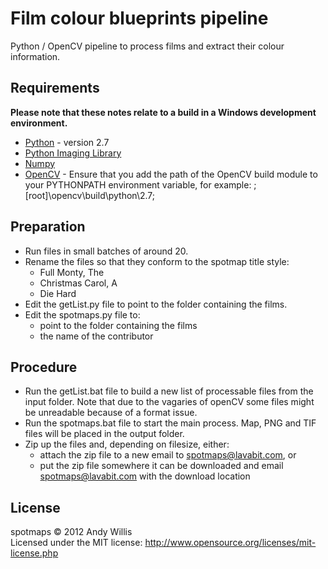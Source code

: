 # Film colour blueprints pipeline

Python / OpenCV pipeline to process films and extract their colour information.

## Requirements

**Please note that these notes relate to a build in a Windows development environment.**

* [Python](http://python.org/) - version 2.7
* [Python Imaging Library](http://www.pythonware.com/products/pil/)
* [Numpy](http://sourceforge.net/projects/numpy/)
* [OpenCV](http://opencv.org/) - Ensure that you add the path of the OpenCV build module to your PYTHONPATH environment variable, for example: ;[root]\opencv\build\python\2.7;

## Preparation

* Run files in small batches of around 20.
* Rename the files so that they conform to the spotmap title style:  
	* Full Monty, The
	* Christmas Carol, A
	* Die Hard
* Edit the getList.py file to point to the folder containing the films.
* Edit the spotmaps.py file to:
	* point to the folder containing the films
	* the name of the contributor

## Procedure

* Run the getList.bat file to build a new list of processable files from the input folder. Note that due to the vagaries of openCV some files might be unreadable because of a format issue.
* Run the spotmaps.bat file to start the main process. Map, PNG and TIF files will be placed in the output folder.
* Zip up the files and, depending on filesize, either:
	* attach the zip file to a new email to spotmaps@lavabit.com, or
	* put the zip file somewhere it can be downloaded and email spotmaps@lavabit.com with the download location
	
## License
spotmaps &copy; 2012 Andy Willis  
Licensed under the MIT license: http://www.opensource.org/licenses/mit-license.php